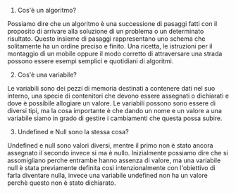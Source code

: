 1. Cos'è un algoritmo?

Possiamo dire che un algoritmo è una successione di pasaggi fatti con il proposito di arrivare alla soluzione di un problema o un determinato risultato.
Questo insieme di pasaggi rappresentano uno schema che solitamente ha un ordine preciso e finito. Una ricetta, le istruzioni per il montaggio di un mobile oppure il modo corretto di attraversare una strada
possono essere esempi semplici e quotidiani di algoritmi.

2. Cos'è una variabile?

Le variabili sono dei pezzi di memoria destinati a contenere dati nel suo interno, una specie di contenitori che devono essere assegnati o dichiarati e dove è possibile allogiare un valore.
 Le variabili possono sono essere di diversi tipi, ma la cosa importante è che dando un nome e un valore a una variabile siamo in grado di gestire i cambiamenti che questa possa subire.

3. Undefined e Null sono la stessa cosa?

Undefined e null sono valori diversi, mentre il primo non è stato ancora assegnato il secondo invece si ma è nullo.
Inizialmente possiamo dire che si assomigliano perche entrambe hanno assenza di valore, ma una variabile null è stata previamente definita così intenzionalmente con l'obiettivo di farla diventare nulla, invece una variabile undefined non ha un valore perchè questo non è stato dichiarato.

